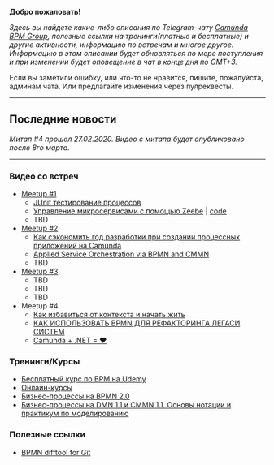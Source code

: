 **Добро пожаловать!**

_Здесь вы найдете какие-либо описания по Telegram-чату [Camunda BPM Group](https://t.me/camunda_bpm), полезные ссылки на тренинги(платные и бесплатные) и другие активности, информацию по встречам и многое другое._
_Информацию в этом описании будет обновляться по мере поступления и при изменении будет оповещение в чат в конце дня по GMT+3._

Если вы заметили ошибку, или что-то не нравится, пишите, пожалуйста, админам чата. Или предлагайте изменения через пулреквесты.

***
## Последние новости
_Митап #4 прошел 27.02.2020. Видео с митапа будет опубликовано после 8го марта._
***

### Видео со встреч
* [Meetup #1](https://youtu.be/f5LipJbcfWU)
   + [JUnit тестирование процессов](https://drive.google.com/file/d/1wpoSJL-Lks4fecKqVf6KoLNkLg60vZy5/view)
   + [Управление микросервисами с помощью Zeebe](https://t.me/camunda_bpm/954) | [code](https://github.com/huksley/zeebe-kafka-camunda)
   + TBD []()
* [Meetup #2](https://youtu.be/udOaBmFBhbs)
   + [Как сэкономить год разработки при создании процессных приложений на Camunda](https://t.me/camunda_bpm/4001)
   + [Applied Service Orchestration via BPMN and CMMN](https://t.me/camunda_bpm/4061)
   + TBD []()
* [Meetup #3](https://youtu.be/gH2-KoMKBes)
   + TBD []()
   + TBD []()
   + TBD []()
* Meetup #4
   + [Как избавиться от контекста и начать жить](https://t.me/camunda_bpm/10147)
   + [КАК ИСПОЛЬЗОВАТЬ BPMN ДЛЯ РЕФАКТОРИНГА ЛЕГАСИ СИСТЕМ](https://t.me/camunda_bpm/10111)
   + [Camunda + .NET = ♥](https://t.me/camunda_bpm/10110)

### Тренинги/Курсы
* [Бесплатный курс по BPM на Udemy](https://www.udemy.com/course/bpminforu/learn/lecture/13716670)
* [Онлайн-курсы](https://bpmn2.ru/online-courses)
* [Бизнес-процессы на BPMN 2.0](https://bpmteam.timepad.ru/event/1257548/)
* [Бизнес-процессы на DMN 1.1 и CMMN 1.1. Основы нотации и практикум по моделированию](https://bpmteam.timepad.ru/event/1257566/)

### Полезные ссылки
- [BPMN difftool for Git](https://github.com/38leinaD/bpmn-diff)
